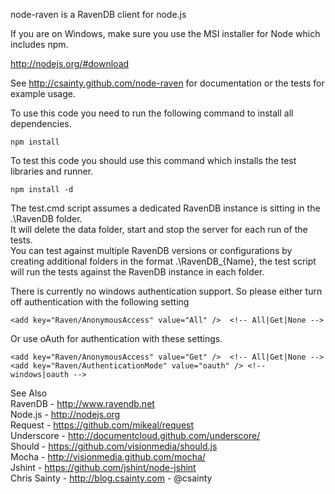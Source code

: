 node-raven is a RavenDB client for node.js


If you are on Windows, make sure you use the MSI installer for Node which includes npm.

http://nodejs.org/#download


See http://csainty.github.com/node-raven for documentation or the tests for example usage.

To use this code you need to run the following command to install all dependencies.

```
npm install
```

To test this code you should use this command which installs the test libraries and runner.

```
npm install -d
```

The test.cmd script assumes a dedicated RavenDB instance is sitting in the .\RavenDB folder.  
It will delete the data folder, start and stop the server for each run of the tests.  
You can test against multiple RavenDB versions or configurations by creating additional folders in the format .\RavenDB_{Name}, the test script will run the tests against the RavenDB instance in each folder.

There is currently no windows authentication support. So please either turn off authentication with the following setting

```
<add key="Raven/AnonymousAccess" value="All" />  <!-- All|Get|None -->
```

Or use oAuth for authentication with these settings.

```
<add key="Raven/AnonymousAccess" value="Get" />  <!-- All|Get|None -->
<add key="Raven/AuthenticationMode" value="oauth" /> <!-- windows|oauth -->
```

See Also  
RavenDB - http://www.ravendb.net  
Node.js - http://nodejs.org  
Request - https://github.com/mikeal/request  
Underscore - http://documentcloud.github.com/underscore/  
Should - https://github.com/visionmedia/should.js  
Mocha - http://visionmedia.github.com/mocha/  
Jshint - https://github.com/jshint/node-jshint  
Chris Sainty - http://blog.csainty.com  -  @csainty  